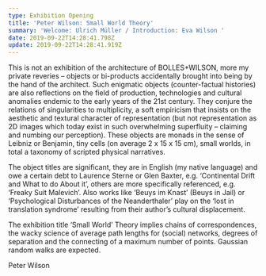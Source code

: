 ```yaml
---
type: Exhibition Opening
title: 'Peter Wilson: Small World Theory'
summary: 'Welcome: Ulrich Müller / Introduction: Eva Wilson '
date: 2019-09-22T14:28:41.798Z
update: 2019-09-22T14:28:41.919Z
---
```

This is not an exhibition of the architecture of BOLLES+WILSON, more my private reveries – objects or bi-products accidentally brought into being by the hand of the architect. Such enigmatic objects (counter-factual histories) are also reflections on the field of production, technologies and cultural anomalies endemic to the early years of the 21st century. They conjure the relations of singularities to multiplicity, a soft empiricism that insists on the aesthetic and textural character of representation (but not representation as 2D images which today exist in such overwhelming superfluity – claiming and numbing our perception). These objects are monads in the sense of Leibniz or Benjamin, tiny cells (on average 2 x 15 x 15 cm), small worlds, in total a taxonomy of scripted physical narratives.

The object titles are significant, they are in English (my native language) and owe a certain debt to Laurence Sterne or Glen Baxter, e.g. ‘Continental Drift and What to do About it’, others are more specifically referenced, e.g. ‘Freaky Suit Malevich’. Also works like ‘Beuys im Knast’ (Beuys in Jail) or ‘Psychological Disturbances of the Neanderthaler’ play on the ‘lost in translation syndrome’ resulting from their author’s cultural displacement.

The exhibition title ‘Small World’ Theory implies chains of correspondences, the wacky science of average path lengths for (social) networks, degrees of separation and the connecting of a maximum number of points. Gaussian random walks are expected.

Peter Wilson
